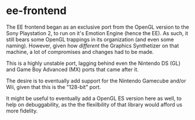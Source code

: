 ee-frontend
===========

The EE frontend began as an exclusive port from the OpenGL version to the
Sony Playstation 2, to run on it's Emotion Engine (hence the EE). As such,
it still bears some OpenGL trappings in its organization (and even some
naming). However, given how _different_ the Graphics Synthetizer on that
machine, a lot of compromises and changes had to be made.

This is a highly unstable port, lagging behind even the Nintendo DS (GL) and
Game Boy Advanced (MX) ports that came after it.

The desire is to eventually add support for the Nintendo Gamecube and/or Wii,
given that this is the "128-bit" port.

It might be useful to eventually add a OpenGL ES version here as well, to
help on debuggability, as the the flexilbility of that library would afford
us more fidelity.